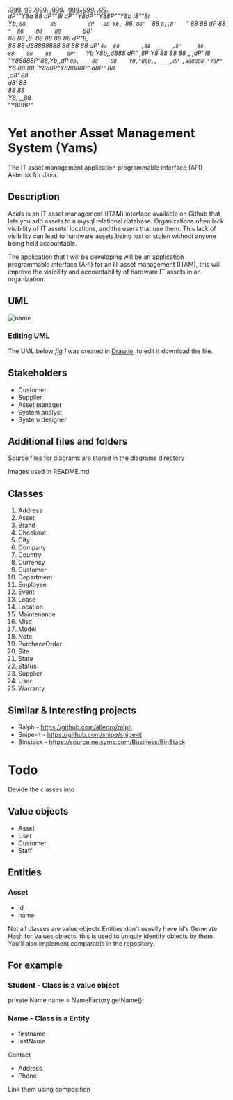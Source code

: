 
 ,ggg,         gg            ,ggg,  ,ggg, ,ggg,_,ggg,        ,gg,   
dP""Y8a        88           dP""8I dP""Y8dP""Y88P""Y8b      i8""8i  
Yb, `88        88          dP   88 Yb, `88'  `88'  `88      `8,,8'  
 `"  88        88         dP    88  `"  88    88    88       `88'   
     88        88        ,8'    88      88    88    88       dP"8,  
     88        88        d88888888      88    88    88      dP' `8a 
     88       ,88  __   ,8"     88      88    88    88     dP'   `Yb
     Y8b,___,d888 dP"  ,8P      Y8      88    88    88 _ ,dP'     I8
      "Y88888P"88,Yb,_,dP       `8b,    88    88    Y8,"888,,____,dP
           ,ad8888 "Y8P"         `Y8    88    88    `Y8a8P"Y88888P" 
          d8P" 88                                                   
        ,d8'   88                                                   
        d8'    88                                                   
        88     88                                                   
        Y8,_ _,88                                                   
         "Y888P"                                                    
     

Yet another Asset Management System (Yams)
========

The IT asset management application programmable interface (API) Asterisk for Java.

Description
-----------

Acids is an IT asset management (ITAM) interface available on Github that lets you add assets to a mysql relational database. Organizations often lack visibility of IT assets’ locations, and the users that use them. This lack of visibility can lead to hardware assets being lost or stolen without anyone being held accountable.

The application that I will be developing will be an application programmable interface (API) for an IT asset management (ITAM), this will improve the visibility and accountability of hardware IT assets in an organization.

## UML

![name](https://github.com/jmtheron/acids/blob/master/acidsUML-2019-04-15.png)

### Editing UML

The UML below *fig.1* was created in [Draw.io](https://www.draw.io), to edit it download the file.

## Stakeholders

+ Customer
+ Supplier
+ Asset manager
+ System analyst
+ System designer

## Additional files and folders

Source files for diagrams are stored in the diagrams directory

Images used in README.md

## Classes

1. Address
2.  Asset
3.  Brand
4.  Checkout
5.  City
6.  Company
7.  Country
8.  Currency
9.  Customer
10.  Department
11.  Employee
12.  Event
13.  Lease
14.  Location
15.  Maintenance
16.  Misc
17.  Model
18.  Note
19.  PurchaceOrder
20.  Site
21.  State
22.  Status
23.  Supplier
24.  User
25.  Warranty

Similar & Interesting projects
------------------------------

* Ralph - https://github.com/allegro/ralph
* Snipe-it - https://github.com/snipe/snipe-it
* Binstack - https://source.netsyms.com/Business/BinStack

# Todo
Devide the classes into 

## Value objects
+ Asset
+ User
+ Customer
+ Staff

## Entities
### Asset
+ id
+ name
 

Not all classes are value objects
Entities don't usually have Id's
Generate Hash for Values objects, this is used to uniquly identify objects by them.
You'll also implement comparable<class> in the repository.


## For example
### Student - Class is a value object
private Name name = NameFactory.getName();

### Name - Class is a Entity
+ firstname
+ lastName

Contact
+ Address
+ Phone


Link them using composition

